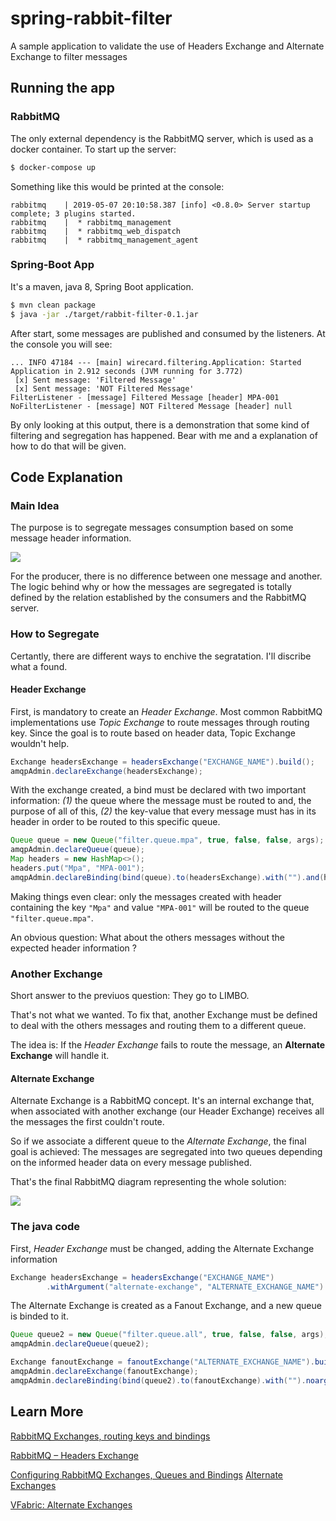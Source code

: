 # spring-rabbit-filter
A sample application to validate the use of Headers Exchange and Alternate Exchange to filter messages 

## Running the app

### RabbitMQ
The only external dependency is the RabbitMQ server, which is used as a docker container. To start up the server:

```bash
$ docker-compose up
```

Something like this would be printed at the console:

```
rabbitmq    | 2019-05-07 20:10:58.387 [info] <0.8.0> Server startup complete; 3 plugins started.
rabbitmq    |  * rabbitmq_management
rabbitmq    |  * rabbitmq_web_dispatch
rabbitmq    |  * rabbitmq_management_agent
```

### Spring-Boot App
It's a maven, java 8, Spring Boot application.

```bash
$ mvn clean package
$ java -jar ./target/rabbit-filter-0.1.jar
```

After start, some messages are published and consumed by the listeners. At the console you will see:

```
... INFO 47184 --- [main] wirecard.filtering.Application: Started Application in 2.912 seconds (JVM running for 3.772)
 [x] Sent message: 'Filtered Message'
 [x] Sent message: 'NOT Filtered Message'
FilterListener - [message] Filtered Message [header] MPA-001
NoFilterListener - [message] NOT Filtered Message [header] null
```

By only looking at this output, there is a demonstration that some kind of filtering and segregation has happened. Bear with me and a explanation of how to do that will be given.


## Code Explanation

### Main Idea
The purpose is to segregate messages consumption based on some message header information.

![](https://bit.ly/2H8Frhu)

For the producer, there is no difference between one message and another. The logic behind why or how the messages are segregated is totally defined by the relation established by the consumers and the RabbitMQ server.

### How to Segregate

Certantly, there are different ways to enchive the segratation. I'll discribe what a found.

#### Header Exchange

First, is mandatory to create an _Header Exchange_. Most common RabbitMQ implementations use _Topic Exchange_ to route messages  through routing key. Since the goal is to route based on header data, Topic Exchange wouldn't help. 

```java
Exchange headersExchange = headersExchange("EXCHANGE_NAME").build();
amqpAdmin.declareExchange(headersExchange);
```

With the exchange created, a bind must be declared with two important information: _(1)_ the queue where the message must be routed to and, the purpose of all of this, _(2)_ the key-value that every message must has in its header in order to be routed to this specific queue.

```java
Queue queue = new Queue("filter.queue.mpa", true, false, false, args);
amqpAdmin.declareQueue(queue);
Map headers = new HashMap<>();
headers.put("Mpa", "MPA-001");
amqpAdmin.declareBinding(bind(queue).to(headersExchange).with("").and(headers));
```

Making things even clear: only the messages created with header containing the key `"Mpa"` and value `"MPA-001"` will be routed to the queue `"filter.queue.mpa"`.

An obvious question: What about the others messages without the expected header information ?

### Another Exchange

Short answer to the previuos question: They go to LIMBO.

That's not what we wanted. To fix that, another Exchange must be defined to deal with the others messages and routing them to a different queue.

The idea is: If the _Header Exchange_ fails to route the message, an **Alternate Exchange** will handle it.

#### Alternate Exchange
Alternate Exchange is a RabbitMQ concept. It's an internal exchange that, when associated with another exchange (our Header Exchange) receives all the messages the first couldn't route. 

So if we associate a different queue to the _Alternate Exchange_, the final goal is achieved: The messages are segregated into two queues depending on the informed header data on every message published.

That's the final RabbitMQ diagram representing the whole solution:

![](https://bit.ly/2VRvIo8)


### The java code

First, _Header Exchange_ must be changed, adding the Alternate Exchange information

```java
Exchange headersExchange = headersExchange("EXCHANGE_NAME")
        .withArgument("alternate-exchange", "ALTERNATE_EXCHANGE_NAME").build();
```
The Alternate Exchange is created as a Fanout Exchange, and a new queue is binded to it.

```java
Queue queue2 = new Queue("filter.queue.all", true, false, false, args);
amqpAdmin.declareQueue(queue2);

Exchange fanoutExchange = fanoutExchange("ALTERNATE_EXCHANGE_NAME").build();
amqpAdmin.declareExchange(fanoutExchange);
amqpAdmin.declareBinding(bind(queue2).to(fanoutExchange).with("").noargs());
``` 

## Learn More

[RabbitMQ Exchanges, routing keys and bindings](https://www.cloudamqp.com/blog/2015-09-03-part4-rabbitmq-for-beginners-exchanges-routing-keys-bindings.html)

[RabbitMQ – Headers Exchange](https://codedestine.com/rabbitmq-headers-exchange)

[Configuring RabbitMQ Exchanges, Queues and Bindings](https://www.compose.com/articles/configuring-rabbitmq-exchanges-queues-and-bindings-part-2/)
[Alternate Exchanges](https://www.rabbitmq.com/ae.html)

[VFabric: Alternate Exchanges ](https://pubs.vmware.com/vfabricRabbitMQ31/index.jsp?topic=/com.vmware.vfabric.rabbitmq.3.1/rabbit-web-docs/ae.html)
